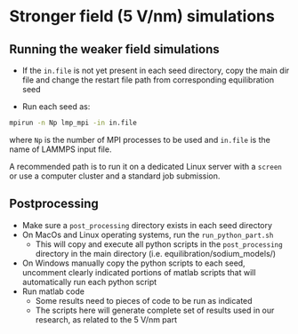 # Stronger field (5 V/nm) simulations

## Running the weaker field simulations

* If the `in.file` is not yet present in each seed directory, copy the main dir file and change the restart file path from corresponding equilibration seed

* Run each seed as:

```bash
mpirun -n Np lmp_mpi -in in.file
```
where `Np` is the number of MPI processes to be used and `in.file` is the name of LAMMPS input file.

A recommended path is to run it on a dedicated Linux server with a `screen` or use a computer cluster and a standard job submission.

## Postprocessing

* Make sure a `post_processing` directory exists in each seed directory
* On MacOs and Linux operating systems, run the `run_python_part.sh` 
	- This will copy and execute all python scripts in the `post_processing` directory in the main directory (i.e. equilibration/sodium_models/)
* On Windows manually copy the python scripts to each seed, uncomment clearly indicated portions of matlab scripts that will automatically run each python script
* Run matlab code
	- Some results need to pieces of code to be run as indicated
	- The scripts here will generate complete set of results used in our research, as related to the 5 V/nm part   
